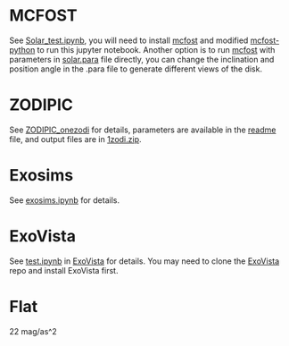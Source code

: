 # MCFOST
See [Solar_test.ipynb](Solar_test.ipynb), you will need to install [mcfost](https://github.com/cpinte/mcfost) and modified [mcfost-python](https://github.com/dreamjade/mcfost-python) to run this jupyter notebook. Another option is to run [mcfost](https://github.com/cpinte/mcfost) with parameters in [solar.para](solar.para) file directly, you can change the inclination and position angle in the .para file to generate different views of the disk.

# ZODIPIC
See [ZODIPIC_onezodi](https://github.com/dreamjade/ZODIPIC_onezodi) for details, parameters are available in the [readme](https://github.com/dreamjade/ZODIPIC_onezodi/blob/main/README.md) file, and output files are in [1zodi.zip](https://github.com/dreamjade/ZODIPIC_onezodi/blob/main/1zodi.zip).

# Exosims
See [exosims.ipynb](exosims.ipynb) for details.

# ExoVista
See [test.ipynb](https://github.com/dreamjade/ExoVista/blob/main/test.ipynb) in [ExoVista](https://github.com/dreamjade/ExoVista) for details. You may need to clone the [ExoVista](https://github.com/dreamjade/ExoVista) repo and install ExoVista first.

# Flat
22 mag/as^2